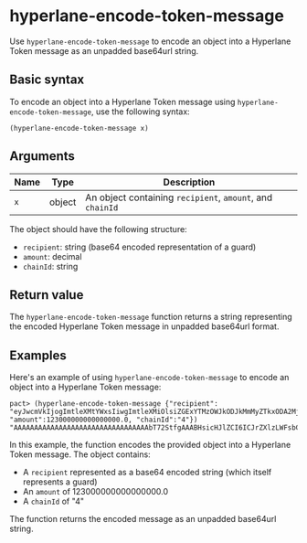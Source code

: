 # hyperlane-encode-token-message

Use `hyperlane-encode-token-message` to encode an object into a Hyperlane Token message as an unpadded base64url string.

## Basic syntax

To encode an object into a Hyperlane Token message using `hyperlane-encode-token-message`, use the following syntax:

```pact
(hyperlane-encode-token-message x)
```

## Arguments

| Name | Type | Description |
|------|------|-------------|
| `x`  | object | An object containing `recipient`, `amount`, and `chainId` |

The object should have the following structure:
- `recipient`: string (base64 encoded representation of a guard)
- `amount`: decimal
- `chainId`: string

## Return value

The `hyperlane-encode-token-message` function returns a string representing the encoded Hyperlane Token message in unpadded base64url format.

## Examples

Here's an example of using `hyperlane-encode-token-message` to encode an object into a Hyperlane Token message:

```pact
pact> (hyperlane-encode-token-message {"recipient": "eyJwcmVkIjogImtleXMtYWxsIiwgImtleXMiOlsiZGExYTMzOWJkODJkMmMyZTkxODA2MjZhMDBkYzA0MzI3NWRlYjNhYmFiYjI3YjU3MzhhYmY2YjlkY2VlOGRiNiJdfQ", "amount":123000000000000000.0, "chainId":"4"})
"AAAAAAAAAAAAAAAAAAAAAAAAAAAAAAAAAbT72StfgAAABHsicHJlZCI6ICJrZXlzLWFsbCIsICJrZXlzIjpbImRhMWEzMzliZDgyZDJjMmU5MTgwNjI2YTAwZGMwNDMyNzVkZWIzYWJhYmIyN2I1NzM4YWJmNmI5ZGNlZThkYjYiXX0"
```

In this example, the function encodes the provided object into a Hyperlane Token message. The object contains:
- A `recipient` represented as a base64 encoded string (which itself represents a guard)
- An `amount` of 123000000000000000.0
- A `chainId` of "4"

The function returns the encoded message as an unpadded base64url string.
